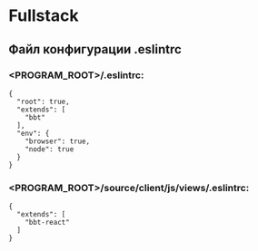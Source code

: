 # Fullstack
## Файл конфигурации .eslintrc

### <PROGRAM_ROOT>/.eslintrc:
```eslint
{
  "root": true,
  "extends": [
    "bbt"
  ],
  "env": {
    "browser": true,
    "node": true
  }
}
```

### <PROGRAM_ROOT>/source/client/js/views/.eslintrc:
```eslint
{
  "extends": [
    "bbt-react"
  ]
}
```